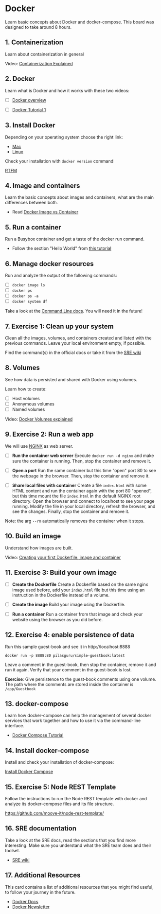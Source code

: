 # Docker

Learn basic concepts about Docker and docker-compose. This board was designed to take around 8 hours.

## 1. Containerization

Learn about containerization in general

Video: [Containerization Explained](https://youtu.be/0qotVMX-J5s)

## 2. Docker

Learn what is Docker and how it works with these two videos:

- [ ] [Docker overview](https://docs.docker.com/get-started/overview/#:~:text=Docker%20is%20an%20open%20platform,ways%20you%20manage%20your%20applications.)
- [ ] [Docker Tutorial 1](https://www.youtube.com/watch?v=jPdIRX6q4jA)


## 3. Install Docker

Depending on your operating system choose the right link:

* [Mac](https://docs.docker.com/docker-for-mac/install/)
* [Linux](https://runnable.com/docker/install-docker-on-linux)

Check your installation with `docker version` command

[RTFM](https://docs.docker.com/engine/reference/commandline/version/)

## 4. Image and containers

Learn the basic concepts about images and containers, what are the main differences between both.

- Read [Docker Image vs Container](https://stackify.com/docker-image-vs-container-everything-you-need-to-know/)

## 5. Run a container

Run a Busybox container and get a taste of the docker run command.

- Follow the section "Hello World" from [this tutorial](https://docker-curriculum.com/#hello-world)

## 6. Manage docker resources

Run and analyze the output of the following commands:

- [ ] `docker image ls`
- [ ] `docker ps`
- [ ] `docker ps -a`
- [ ] `docker system df`

Take a look at the [Command Line docs](https://docs.docker.com/engine/reference/commandline/docker/). You will need it in the future!

## 7. Exercise 1:  Clean up your system

Clean all the images, volumes, and containers created and listed with the previous commands. Leave your local environment empty, if possible.

Find the command(s) in the official docs or take it from the [SRE wiki](https://github.com/moove-it/sre/wiki)

## 8. Volumes

See how data is persisted and shared with Docker using volumes.

Learn how to create:
-  [ ] Host volumes
-  [ ]  Anonymous volumes
-  [ ]  Named volumes

Video: [Docker Volumes explained](https://youtu.be/p2PH_YPCsis)

## 9. Exercise 2: Run a web app

We will use [NGINX](https://www.nginx.com/resources/glossary/nginx/) as web server.

-  [ ]  **Run the container web server**
Execute `docker run -d nginx` and make sure the container is running. Then, stop the container and remove it.

-  [ ]  **Open a port**
Run the same container but this time "open" port 80 to see the webpage in the browser. Then, stop the container and remove it.

-  [ ]  **Share local files with container**
Create a file `index.html` with some HTML content and run the container again with the port 80 "opened", but this time mount the file `index.html` in the default NGINX root directory. Open the browser and connect to localhost to see your page running. Modify the file in your local directory, refresh the browser, and see the changes. Finally, stop the container and remove it.

Note: the arg `--rm` automatically removes the container when it stops.

## 10. Build an image

Understand how images are built.

Video: [Creating your first Dockerfile, image and container](https://www.youtube.com/watch?v=hnxI-K10auY)

## 11. Exercise 3: Build your own image

-  [ ]  **Create the Dockerfile**
Create a Dockerfile based on the same nginx image used before, add your `index.html` file but this time using an instruction in the Dockerfile instead of a volume.

-  [ ]  **Create the image**
Build your image using the Dockerfile.

-  [ ]  **Run a container**
Run a container from that image and check your website using the browser as you did before.


## 12. Exercise 4: enable persistence of data

Run this sample guest-book and see it in http://localhost:8888

`docker run -p 8888:80 pilasguru/simple-guestbook:latest`

Leave a comment in the guest-book, then stop the container, remove it and run it again. Verify that your comment in the guest-book is lost.

**Exercise**: Give persistence to the guest-book comments using one volume. The path where the comments are stored inside the container is `/app/Guestbook`


## 13. docker-compose

Learn how docker-compose can help the management of several docker services that work together and how to use it via the command-line interface.

- [Docker Compose Tutorial](https://www.youtube.com/watch?v=MVIcrmeV_6c)



## 14. Install docker-compose

Install and check your installation of docker-compose:

[Install Docker Compose](https://docs.docker.com/compose/install/)

## 15. Exercise 5:  Node REST Template

Follow the instructions to run the Node REST template with docker and analyze its docker-compose files and its file structure.

https://github.com/moove-it/node-rest-template/

## 16. SRE documentation

Take a look at the SRE docs, read the sections that you find more interesting. Make sure you understand what the SRE team does and their toolset.

* [SRE wiki](https://github.com/moove-it/sre/wiki)


## 17. Additional Resources

This card contains a list of additional resources that you might find useful, to follow
your journey in the future.

* [Docker Docs](https://docs.docker.com/)
* [Docker Newsletter](https://www.docker.com/newsletter-subscription)

